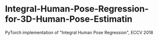 # Integral-Human-Pose-Regression-for-3D-Human-Pose-Estimatin
PyTorch implementation of "Integral Human Pose Regression", ECCV 2018
